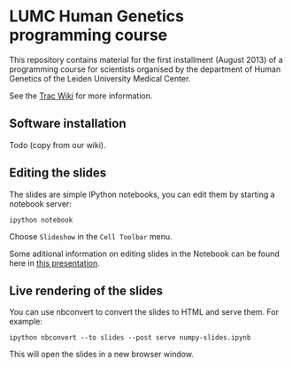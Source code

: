 LUMC Human Genetics programming course
======================================

This repository contains material for the first installment (August 2013) of
a programming course for scientists organised by the department of Human
Genetics of the Leiden University Medical Center.

See the [Trac Wiki](https://humgenprojects.lumc.nl/trac/programming-course)
for more information.


Software installation
---------------------

Todo (copy from our wiki).


Editing the slides
------------------

The slides are simple IPython notebooks, you can edit them by starting a
notebook server:

    ipython notebook

Choose `Slideshow` in the `Cell Toolbar` menu.

Some aditional information on editing slides in the Notebook can be found
here in [this presentation](http://www.slideviper.oquanta.info/tutorial/slideshow_tutorial_slides.html).


Live rendering of the slides
----------------------------

You can use nbconvert to convert the slides to HTML and serve them. For
example:

    ipython nbconvert --to slides --post serve numpy-slides.ipynb

This will open the slides in a new browser window.
